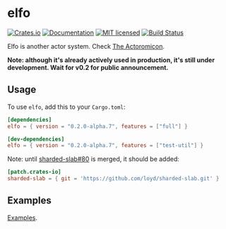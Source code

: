 # elfo

[![Crates.io][crates-badge]][crates-url]
[![Documentation][docs-badge]][docs-url]
[![MIT licensed][mit-badge]][mit-url]
[![Build Status][actions-badge]][actions-url]

[crates-badge]: https://img.shields.io/crates/v/elfo.svg
[crates-url]: https://crates.io/crates/elfo
[docs-badge]: https://docs.rs/elfo/0.2.0-alpha.7/elfo
[docs-url]: https://docs.rs/elfo/0.2.0-alpha.7/elfo
[mit-badge]: https://img.shields.io/badge/license-MIT-blue.svg
[mit-url]: https://github.com/loyd/elfo/blob/master/LICENSE
[actions-badge]: https://github.com/elfo-rs/elfo/actions/workflows/ci.yml/badge.svg
[actions-url]: https://github.com/elfo-rs/elfo/actions/workflows/ci.yml

Elfo is another actor system. Check [The Actoromicon](http://actoromicon.rs/).

**Note: although it's already actively used in production, it's still under development. Wait for v0.2 for public announcement.**

## Usage
To use `elfo`, add this to your `Cargo.toml`:
```toml
[dependencies]
elfo = { version = "0.2.0-alpha.7", features = ["full"] }

[dev-dependencies]
elfo = { version = "0.2.0-alpha.7", features = ["test-util"] }
```

Note: until [sharded-slab#80](https://github.com/hawkw/sharded-slab/pull/80) is merged, it should be added:
```toml
[patch.crates-io]
sharded-slab = { git = 'https://github.com/loyd/sharded-slab.git' }
```

## Examples
[Examples](examples).
